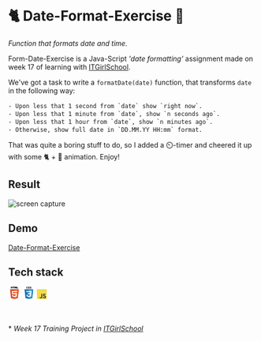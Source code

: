 # 🐈‍ Date-Format-Exercise 🚌
_Function that formats date and time._

Form-Date-Exercise is a Java-Script _'date formatting'_ assignment made on week 17 of learning with [ITGirlSchool].

We've got a task to write a  `formatDate(date)` function, that transforms `date` in the following way:

    - Upon less that 1 second from `date` show `right now`.     
    - Upon less that 1 minute from `date`, show `n seconds ago`.
    - Upon less that 1 hour from `date`, show `n minutes ago`.
    - Otherwise, show full date in `DD.MM.YY HH:mm` format.

That was quite a boring stuff to do, so I added a ⏲️-timer and cheered it up with some 🐈‍ + 🚌 animation. Enjoy!


## Result
<img width="45%" alt="screen capture" src="../main/assets/img/captureweb.png">

## Demo
[Date-Format-Exercise]

## Tech stack

<code><img height="25" src="https://raw.githubusercontent.com/github/explore/80688e429a7d4ef2fca1e82350fe8e3517d3494d/topics/html/html.png"></code>
<code><img height="25" src="https://raw.githubusercontent.com/github/explore/80688e429a7d4ef2fca1e82350fe8e3517d3494d/topics/css/css.png"></code>
<code><img height="20" src="https://raw.githubusercontent.com/github/explore/80688e429a7d4ef2fca1e82350fe8e3517d3494d/topics/javascript/javascript.png"></code>

<br><br> 
\* _Week 17 Training Project in [ITGirlSchool]_ 
  

   [ITGirlSchool]: <https://itgirlschool.com/en>
   [Date-Format-Exercise]: <https://alenagm.github.io/Date-Format-Exercise/>
